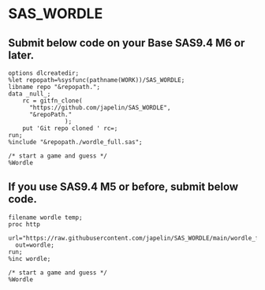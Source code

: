 # SAS_WORDLE


## Submit below code on your Base SAS9.4 M6 or later.

```
options dlcreatedir;
%let repopath=%sysfunc(pathname(WORK))/SAS_WORDLE;
libname repo "&repopath.";
data _null_;
    rc = gitfn_clone( 
      "https://github.com/japelin/SAS_WORDLE", 
      "&repoPath." 
    			); 
    put 'Git repo cloned ' rc=; 
run;
%include "&repopath./wordle_full.sas";

/* start a game and guess */
%Wordle
```

## If you use SAS9.4 M5 or before, submit below code.

```
filename wordle temp;
proc http 
  url="https://raw.githubusercontent.com/japelin/SAS_WORDLE/main/wordle_full.sas"
  out=wordle;
run;
%inc wordle;

/* start a game and guess */
%Wordle
```
